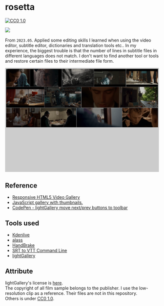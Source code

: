 # rosetta

[![CC0 1.0][cc-zero-image]][cc-zero]

[cc-zero]: http://creativecommons.org/licenses/zero/1.0/
[cc-zero-image]: https://i.creativecommons.org/l/zero/1.0/88x31.png
[cc-zero-shield]: https://img.shields.io/badge/License-CC%20ZERO%201.0-lightgrey.svg

[![](https://img.shields.io/badge/GitHub%20Pages-121013?style=for-the-badge&logo=github&logoColor=white)](https://scillidan.github.io/rosetta)

From `2023.05`. Applied some editing skills I learned when using the video editor, subtitle editor, dictionaries and translation tools etc.. In my experience, the biggest trouble is that the number of lines in subtitle files in different languages does not match. I don't want to find another tool or tools and restore certain files to their intermediate file form.

![](asset/rosetta.png)

## Reference

- [Responsive HTML5 Video Gallery](https://www.lightgalleryjs.com/demos/video-gallery/)  
- [JavaScript gallery with thumbnails.](https://www.lightgalleryjs.com/demos/thumbnails/)  
- [CodePen - lightGallery move next/prev buttons to toolbar](https://codepen.io/sachinchoolur/pen/OJzOgae)

## Tools used

- [Kdenlive](https://kdenlive.org)
- [alass](https://github.com/kaegi/alass)
- [HandBrake](https://handbrake.fr/)
- [SRT to VTT Command Line](https://github.com/nwoltman/srt-to-vtt-cl)
- [lightGallery](https://www.lightgalleryjs.com/)

## Attribute

lightGallery's license is [here](https://www.lightgalleryjs.com/license/).  
The copyright of all film sample belongs to the publisher. I use the low-resolution clip as a reference. Their files are not in this repository.  
Others is under [CC0 1.0](https://creativecommons.org/publicdomain/zero/1.0/).